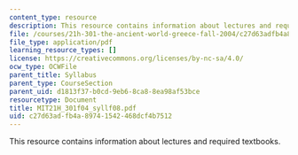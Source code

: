 ```yaml
---
content_type: resource
description: This resource contains information about lectures and required textbooks.
file: /courses/21h-301-the-ancient-world-greece-fall-2004/c27d63adfb4a89741542468dcf4b7512_MIT21H_301f04_syllf08.pdf
file_type: application/pdf
learning_resource_types: []
license: https://creativecommons.org/licenses/by-nc-sa/4.0/
ocw_type: OCWFile
parent_title: Syllabus
parent_type: CourseSection
parent_uid: d1813f37-b0cd-9eb6-8ca8-8ea98af53bce
resourcetype: Document
title: MIT21H_301f04_syllf08.pdf
uid: c27d63ad-fb4a-8974-1542-468dcf4b7512
---
```

This resource contains information about lectures and required textbooks.